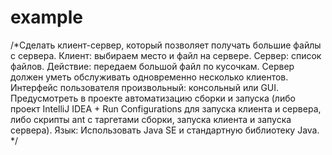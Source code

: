 # example
/*Сделать клиент-сервер, который позволяет получать большие файлы с сервера.
Клиент: выбираем место и файл на сервере.
Сервер: список файлов.
Действие: передаем большой файл по кусочкам. Сервер должен уметь обслуживать одновременно
 несколько клиентов. Интерфейс пользователя произвольный: консольный или GUI. 
Предусмотреть в проекте автоматизацию сборки и запуска (либо проект IntelliJ IDEA + 
Run Configurations для запуска клиента и сервера, либо скрипты ant с таргетами сборки, 
запуска клиента и запуска сервера).
Язык: Использовать Java SE и стандартную библиотеку Java.
*/
